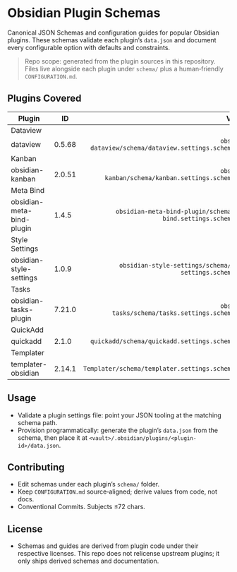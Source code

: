 # Obsidian Plugin Schemas

Canonical JSON Schemas and configuration guides for popular Obsidian plugins. These schemas validate each plugin’s `data.json` and document every configurable option with defaults and constraints.

> Repo scope: generated from the plugin sources in this repository. Files live alongside each plugin under `schema/` plus a human‑friendly `CONFIGURATION.md`.

## Plugins Covered

| Plugin | ID | Version | Schema | Guide |
|---|---|---:|---|---|
| Dataview | 
dataview | 0.5.68 | `obsidian-dataview/schema/dataview.settings.schema.json` | `obsidian-dataview/CONFIGURATION.md` |
| Kanban | 
obsidian-kanban | 2.0.51 | `obsidian-kanban/schema/kanban.settings.schema.json` | `obsidian-kanban/CONFIGURATION.md` |
| Meta Bind | 
obsidian-meta-bind-plugin | 1.4.5 | `obsidian-meta-bind-plugin/schema/meta-bind.settings.schema.json` | `obsidian-meta-bind-plugin/CONFIGURATION.md` |
| Style Settings | 
obsidian-style-settings | 1.0.9 | `obsidian-style-settings/schema/style-settings.schema.json` | `obsidian-style-settings/CONFIGURATION.md` |
| Tasks | 
obsidian-tasks-plugin | 7.21.0 | `obsidian-tasks/schema/tasks.settings.schema.json` | `obsidian-tasks/CONFIGURATION.md` |
| QuickAdd | 
quickadd | 2.1.0 | `quickadd/schema/quickadd.settings.schema.json` | `quickadd/CONFIGURATION.md` |
| Templater | 
templater-obsidian | 2.14.1 | `Templater/schema/templater.settings.schema.json` | `Templater/CONFIGURATION.md` |

## Usage
- Validate a plugin settings file: point your JSON tooling at the matching schema path.
- Provision programmatically: generate the plugin’s `data.json` from the schema, then place it at `<vault>/.obsidian/plugins/<plugin-id>/data.json`.

## Contributing
- Edit schemas under each plugin’s `schema/` folder.
- Keep `CONFIGURATION.md` source‑aligned; derive values from code, not docs.
- Conventional Commits. Subjects ≤72 chars.

## License
- Schemas and guides are derived from plugin code under their respective licenses. This repo does not relicense upstream plugins; it only ships derived schemas and documentation.
